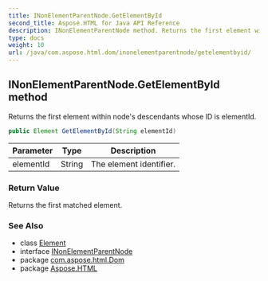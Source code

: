 ```yaml
---
title: INonElementParentNode.GetElementById
second_title: Aspose.HTML for Java API Reference
description: INonElementParentNode method. Returns the first element within nodes descendants whose ID is elementId
type: docs
weight: 10
url: /java/com.aspose.html.dom/inonelementparentnode/getelementbyid/
---
```

## INonElementParentNode.GetElementById method

Returns the first element within node's descendants whose ID is elementId.

```java
public Element GetElementById(String elementId)
```

| Parameter | Type | Description |
| --- | --- | --- |
| elementId | String | The element identifier. |

### Return Value

Returns the first matched element.

### See Also

* class [Element](../../element/)
* interface [INonElementParentNode](../)
* package [com.aspose.html.Dom](../../inonelementparentnode/)
* package [Aspose.HTML](../../../)
